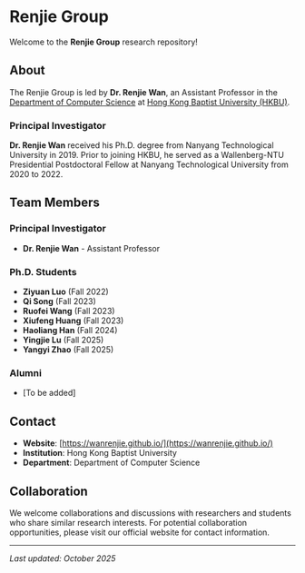 # Renjie Group

Welcome to the **Renjie Group** research repository! 

## About

The Renjie Group is led by **Dr. Renjie Wan**, an Assistant Professor in the [Department of Computer Science](https://www.comp.hkbu.edu.hk/v1/) at [Hong Kong Baptist University (HKBU)](https://www.hkbu.edu.hk/eng/main/index.jsp).

### Principal Investigator

**Dr. Renjie Wan** received his Ph.D. degree from Nanyang Technological University in 2019. Prior to joining HKBU, he served as a Wallenberg-NTU Presidential Postdoctoral Fellow at Nanyang Technological University from 2020 to 2022.

## Team Members

### Principal Investigator
- **Dr. Renjie Wan** - Assistant Professor

### Ph.D. Students
- **Ziyuan Luo** (Fall 2022)
- **Qi Song** (Fall 2023)
- **Ruofei Wang** (Fall 2023)
- **Xiufeng Huang** (Fall 2023)
- **Haoliang Han** (Fall 2024)
- **Yingjie Lu** (Fall 2025)
- **Yangyi Zhao** (Fall 2025)

### Alumni
- [To be added]

## Contact

- **Website**: [https://wanrenjie.github.io/](https://wanrenjie.github.io/)
- **Institution**: Hong Kong Baptist University
- **Department**: Department of Computer Science

## Collaboration

We welcome collaborations and discussions with researchers and students who share similar research interests. For potential collaboration opportunities, please visit our official website for contact information.

---

*Last updated: October 2025*
